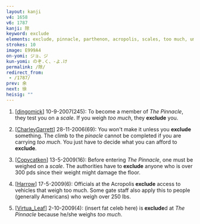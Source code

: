 ```yaml
---
layout: kanji
v4: 1658
v6: 1787
kanji: 除
keyword: exclude
elements: exclude, pinnacle, parthenon, acropolis, scales, too much, umbrella, potato, small
strokes: 10
image: E999A4
on-yomi: ジョ、ジ
kun-yomi: のぞ.く、-よ.け
permalink: /除/
redirect_from:
 - /1787/
prev: 余
next: 徐
heisig: ""
---
```


1) [<a href="http://kanji.koohii.com/profile/dingomick">dingomick</a>] 10-9-2007(245): To become a member of <em>The Pinnacle</em>, they test you on a <em>scale</em>. If you weigh <em>too much</em>, they <strong>exclude</strong> you.

2) [<a href="http://kanji.koohii.com/profile/CharleyGarrett">CharleyGarrett</a>] 28-11-2006(69): You won&#039;t make it unless you <strong>exclude</strong> something. The climb to the <em>pinacle</em> cannot be completed if you are carrying <em>too much</em>. You just have to decide what you can afford to <strong>exclude</strong>.

3) [<a href="http://kanji.koohii.com/profile/Copycatken">Copycatken</a>] 13-5-2009(16): Before entering <em>The Pinnacle</em>, one must be weighed on a <em>scale</em>. The authorities have to<strong> exclude</strong> anyone who is over 300 pds since their weight might damage the floor.

4) [<a href="http://kanji.koohii.com/profile/Harrow">Harrow</a>] 17-5-2009(6): Officials at the Acropolis<strong> exclude</strong> access to vehicles that weigh too much. Some gate staff also apply this to people (generally Americans) who weigh over 250 lbs.

5) [<a href="http://kanji.koohii.com/profile/Virtua_Leaf">Virtua_Leaf</a>] 2-10-2009(4): (insert fat celeb here) is<strong> exclude</strong>d at <em>The Pinnacle</em> because he/she weighs <em>too much</em>.

